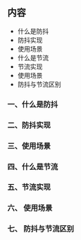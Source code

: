 ## 内容

- 什么是防抖
- 防抖实现
- 使用场景
- 什么是节流
- 节流实现
- 使用场景
- 防抖与节流区别

### 一、什么是防抖

### 二、防抖实现

### 三、使用场景

### 四、什么是节流

### 五、节流实现

### 六、 使用场景

### 七、 防抖与节流区别
